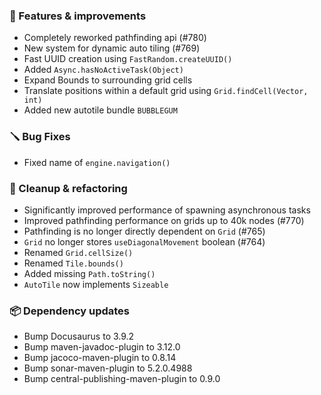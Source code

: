### 🚀 Features & improvements

- Completely reworked pathfinding api (#780)
- New system for dynamic auto tiling (#769) 
- Fast UUID creation using `FastRandom.createUUID()`
- Added `Async.hasNoActiveTask(Object)`
- Expand Bounds to surrounding grid cells
- Translate positions within a default grid using `Grid.findCell(Vector, int)`
- Added new autotile bundle `BUBBLEGUM`

### 🪛 Bug Fixes

- Fixed name of `engine.navigation()`

### 🧽 Cleanup & refactoring

- Significantly improved performance of spawning asynchronous tasks
- Improved pathfinding performance on grids up to 40k nodes (#770)
- Pathfinding is no longer directly dependent on `Grid` (#765)
- `Grid` no longer stores `useDiagonalMovement` boolean (#764)
- Renamed `Grid.cellSize()`
- Renamed `Tile.bounds()`
- Added missing `Path.toString()`
- `AutoTile` now implements `Sizeable`

### 📦 Dependency updates

- Bump Docusaurus to 3.9.2
- Bump maven-javadoc-plugin to 3.12.0
- Bump jacoco-maven-plugin to 0.8.14
- Bump sonar-maven-plugin to 5.2.0.4988
- Bump central-publishing-maven-plugin to 0.9.0